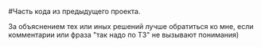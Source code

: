 #Часть кода из предыдущего проекта. 

За объяснением тех или иных решений лучше обратиться ко мне, если комментарии или фраза "так надо по ТЗ" не вызывают понимания)
